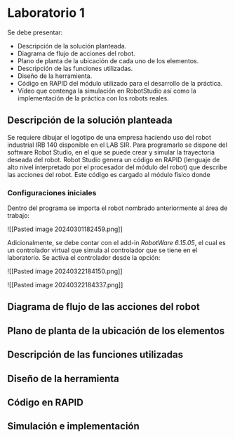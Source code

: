 # Laboratorio 1


Se debe presentar:
- Descripción de la solución planteada.
- Diagrama de flujo de acciones del robot.
- Plano de planta de la ubicación de cada uno de los elementos.
- Descripción de las funciones utilizadas.
- Diseño de la herramienta.
- Código en RAPID del módulo utilizado para el desarrollo de la práctica.
- Vídeo que contenga la simulación en RobotStudio así como la implementación de la práctica con los robots reales.

## Descripción de la solución planteada

Se requiere dibujar el logotipo de una empresa haciendo uso del robot industrial IRB 140 disponible en el LAB SIR. Para programarlo se dispone del software Robot Studio, en el que se puede crear y simular la trayectoria deseada del robot. Robot Studio genera un código en RAPID (lenguaje de alto nivel interpretado por el procesador del módulo del robot) que describe las acciones del robot. Este código es cargado al módulo físico donde 

### Configuraciones iniciales

Dentro del programa se importa el robot nombrado anteriormente al área de trabajo:

![[Pasted image 20240301182459.png]]

Adicionalmente, se debe contar con el add-in _RobotWare 6.15.05_, el cual es un controlador virtual que simula al controlador que se tiene en el laboratorio. Se activa el controlador desde la opción:

![[Pasted image 20240322184150.png]]

![[Pasted image 20240322184337.png]]






## Diagrama de flujo de las acciones del robot

## Plano de planta de la ubicación de los elementos

## Descripción de las funciones utilizadas

## Diseño de la herramienta

## Código en RAPID

## Simulación e implementación





